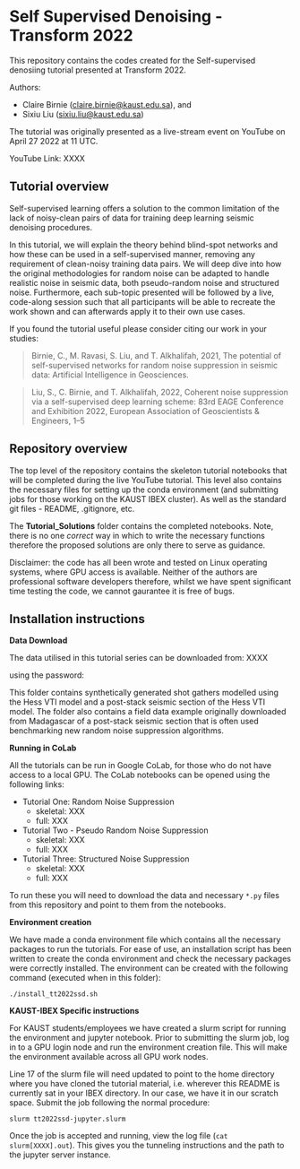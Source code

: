 Self Supervised Denoising - Transform 2022
=========

This repository contains the codes created for the Self-supervised denosiing tutorial presented at Transform 2022.

Authors: 
 - Claire Birnie (claire.birnie@kaust.edu.sa), and 
 - Sixiu Liu (sixiu.liu@kaust.edu.sa)
 
The tutorial was originally presented as a live-stream event on YouTube on April 27 2022 at 11 UTC. 

YouTube Link: XXXX

Tutorial overview
---------------------------

Self-supervised learning offers a solution to the common limitation of the lack of noisy-clean pairs of data for training deep learning seismic 
denoising procedures.

In this tutorial, we will explain the theory behind blind-spot networks and how these can be used in a self-supervised manner, removing any 
requirement of clean-noisy training data pairs. We will deep dive into how the original methodologies for random noise can be adapted to handle 
realistic noise in seismic data, both pseudo-random noise and structured noise. Furthermore, each sub-topic presented will be followed by a live, 
code-along session such that all participants will be able to recreate the work shown and can afterwards apply it to their own use cases. 

If you found the tutorial useful please consider citing our work in your studies:

> Birnie, C., M. Ravasi, S. Liu, and T. Alkhalifah, 2021, The potential of self-supervised networks for random noise 
> suppression in seismic data: Artificial Intelligence in Geosciences.

> Liu, S., C. Birnie, and T. Alkhalifah, 2022, Coherent noise suppression via a self-supervised deep learning scheme: 
> 83rd EAGE Conference and Exhibition 2022, European Association of Geoscientists & Engineers, 1–5

Repository overview
---------------------------

The top level of the repository contains the skeleton tutorial notebooks that will be completed during the live YouTube tutorial.
This level also contains the necessary files for setting up the conda environment (and submitting jobs for those working on the 
KAUST IBEX cluster). As well as the standard git files - README, .gitignore, etc. 

The **Tutorial_Solutions** folder contains the completed notebooks. Note, there is no one *correct* way in which to write the necessary functions 
therefore the proposed solutions are only there to serve as guidance. 

Disclaimer: the code has all been wrote and tested on Linux operating systems, where GPU access is available. Neither of the authors are professional 
software developers therefore, whilst we have spent significant time testing the code, we cannot gaurantee it is free of bugs.

Installation instructions
---------------------------

**Data Download**

The data utilised in this tutorial series can be downloaded from: XXXX

using the password: 

This folder contains synthetically generated shot gathers modelled using the Hess VTI model and a post-stack seismic section
of the Hess VTI model. The folder also contains a field data example originally downloaded from Madagascar of a post-stack
seismic section that is often used benchmarking new random noise suppression algorithms.

**Running in CoLab**

All the tutorials can be run in Google CoLab, for those who do not have access to a local GPU. The CoLab notebooks can be 
opened using the following links:

 - Tutorial One: Random Noise Suppression
    - skeletal: XXX
    - full: XXX
 - Tutorial Two - Pseudo Random Noise Suppression
    - skeletal: XXX
    - full: XXX
 - Tutorial Three: Structured Noise Suppression
    - skeletal: XXX
    - full: XXX

To run these you will need to download the data and necessary `*.py` files from this repository and point to them from the 
notebooks.

**Environment creation**

We have made a conda environment file which contains all the necessary packages to run the tutorials. For ease of use,
an installation script has been written to create the conda environment and  check the necessary packages were 
correctly installed. The environment can be created with the following command (executed when in this folder):

    ./install_tt2022ssd.sh

**KAUST-IBEX Specific instructions**

For KAUST students/employees we have created a slurm script for running the environment and jupyter notebook. Prior to
submitting the slurm job, log in to a GPU login node and run the environment creation file. This will make the 
environment available across all GPU work nodes. 

Line 17 of the slurm file will need updated to point to the home directory where you have cloned the tutorial material, 
i.e. wherever this README is currently sat in your IBEX directory. In our case, we have it in our scratch space. Submit
the job following the normal procedure:

    slurm tt2022ssd-jupyter.slurm

Once the job is accepted and running, view the log file (`cat slurm[XXXX].out`). This gives you the tunneling instructions 
and the path to the jupyter server instance.

